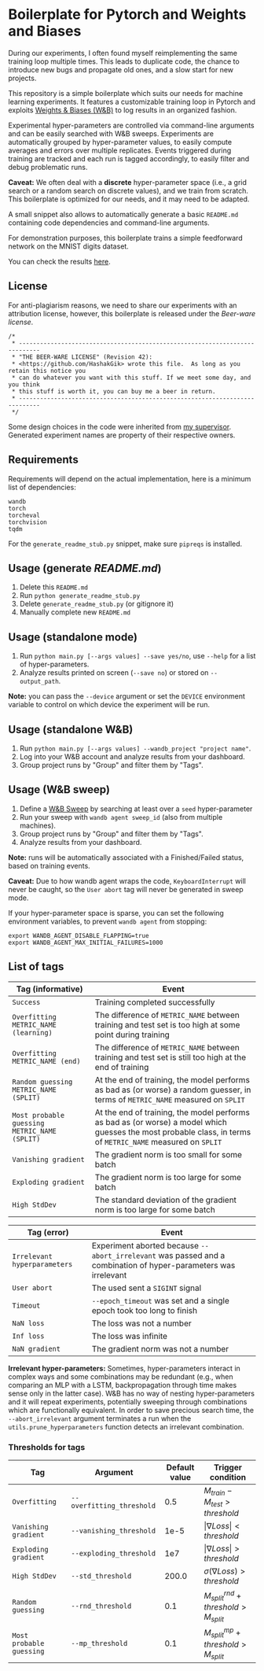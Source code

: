 
# Boilerplate for Pytorch and Weights and Biases

During our experiments, I often found myself reimplementing the same training loop multiple times.
This leads to duplicate code, the chance to introduce new bugs and propagate old ones, and a slow start for new projects.

This repository is a simple boilerplate which suits our needs for machine learning experiments.
It features a customizable training loop in Pytorch and exploits [Weights & Biases (W&B)](https://wandb.ai) to log results in an organized fashion.

Experimental hyper-parameters are controlled via command-line arguments and can be easily searched with W&B sweeps.
Experiments are automatically grouped by hyper-parameter values, to easily compute averages and errors over multiple replicates.
Events triggered during training are tracked and each run is tagged accordingly, to easily filter and debug problematic runs.

**Caveat:** We often deal with a **discrete** hyper-parameter space (i.e., a grid search or a random search on discrete values), 
and we train from scratch. This boilerplate is optimized for our needs, and it may need to be adapted.

A small snippet also allows to automatically generate a basic `README.md` containing code dependencies and command-line arguments. 

For demonstration purposes, this boilerplate trains a simple feedforward network on the MNIST digits dataset.

You can check the results [here](https://wandb.ai/l-lorello/boilerplate/workspace?nw=1zmhqvhxr0w).
## License
For anti-plagiarism reasons, we need to share our experiments with an attribution license, 
however, this boilerplate is released under the *Beer-ware license*.

```
/*
 * ----------------------------------------------------------------------------
 * "THE BEER-WARE LICENSE" (Revision 42):
 * <https://github.com/HashakGik> wrote this file.  As long as you retain this notice you
 * can do whatever you want with this stuff. If we meet some day, and you think
 * this stuff is worth it, you can buy me a beer in return.
 * ----------------------------------------------------------------------------
 */
```

Some design choices in the code were inherited from [my supervisor](https://github.com/mela64).
Generated experiment names are property of their respective owners.

## Requirements

Requirements will depend on the actual implementation, here is a minimum list of dependencies:

```
wandb
torch
torcheval
torchvision
tqdm
```

For the `generate_readme_stub.py` snippet, make sure `pipreqs` is installed.

## Usage (generate *README.md*)
1. Delete this `README.md`
2. Run `python generate_readme_stub.py`
3. Delete `generate_readme_stub.py` (or gitignore it)
4. Manually complete new `README.md`

## Usage (standalone mode)
1. Run `python main.py [--args values] --save yes/no`, use `--help` for a list of hyper-parameters.
2. Analyze results printed on screen (`--save no`) or stored on `--output_path`.

**Note:** you can pass the `--device` argument or set the `DEVICE` environment variable to control on which device the experiment will be run.

## Usage (standalone W&B)
1. Run `python main.py [--args values] --wandb_project "project name"`.
2. Log into your W&B account and analyze results from your dashboard.
3. Group project runs by "Group" and filter them by "Tags".

## Usage (W&B sweep)
1. Define a [W&B Sweep](https://docs.wandb.ai/guides/sweeps) by searching at least over a `seed` hyper-parameter
2. Run your sweep with `wandb agent sweep_id` (also from multiple machines).
3. Group project runs by "Group" and filter them by "Tags".
4. Analyze results from your dashboard.

**Note:** runs will be automatically associated with a Finished/Failed status, based on training events.

**Caveat:** Due to how wandb agent wraps the code, `KeyboardInterrupt` will never be caught, so the `User abort` tag will never be generated in sweep mode.

If your hyper-parameter space is sparse, you can set the following environment variables, to prevent `wandb agent` from stopping:
```
export WANDB_AGENT_DISABLE_FLAPPING=true
export WANDB_AGENT_MAX_INITIAL_FAILURES=1000
```
## List of tags

| Tag  (informative)                           | Event                                                                                                                                                        |
|----------------------------------------------|--------------------------------------------------------------------------------------------------------------------------------------------------------------|
| `Success`                                    | Training completed successfully                                                                                                                              |
| `Overfitting METRIC_NAME (learning)`         | The difference of `METRIC_NAME` between training and test set is too high at some point during training                                                      |
| `Overfitting METRIC_NAME (end)`              | The difference of `METRIC_NAME` between training and test set is still too high at the end of training                                                       |
| `Random guessing METRIC_NAME (SPLIT)`        | At the end of training, the model performs as bad as (or worse) a random guesser, in terms of `METRIC_NAME` measured on `SPLIT`                              |
| `Most probable guessing METRIC_NAME (SPLIT)` | At the end of training, the model performs as bad as (or worse) a model which guesses the most probable class, in terms of `METRIC_NAME` measured on `SPLIT` |
| `Vanishing gradient`                         | The gradient norm is too small for some batch                                                                                                                |
| `Exploding gradient`                         | The gradient norm is too large for some batch                                                                                                                |
| `High StdDev`                                | The standard deviation of the gradient norm is too large for some batch                                                                                      |

| Tag (error)                                  | Event                                                                                                                                                        |
|----------------------------------------------|--------------------------------------------------------------------------------------------------------------------------------------------------------------|
| `Irrelevant hyperparameters`                 | Experiment aborted because `--abort_irrelevant` was passed and a combination of hyper-parameters was irrelevant                                              |
| `User abort`                                 | The used sent a `SIGINT` signal                                                                                                                              |
| `Timeout`                                    | `--epoch_timeout` was set and a single epoch took too long to finish                                                                                         |
| `NaN loss`                                   | The loss was not a number                                                                                                                                    |
| `Inf loss`                                   | The loss was infinite                                                                                                                                        |
| `NaN gradient`                               | The gradient norm was not a number                                                                                                                           |



**Irrelevant hyper-parameters:** Sometimes, hyper-parameters interact in complex ways and some combinations may be redundant
(e.g., when comparing an MLP with a LSTM, backpropagation through time makes sense only in the latter case).
W&B has no way of nesting hyper-parameters and it will repeat experiments, potentially sweeping through combinations which
are functionally equivalent. In order to save precious search time, the `--abort_irrelevant` argument terminates a run when
the `utils.prune_hyperparameters` function detects an irrelevant combination.

### Thresholds for tags

| Tag                      | Argument                  | Default value | Trigger condition                           |
|--------------------------|---------------------------|---------------|---------------------------------------------|
| `Overfitting`            | `--overfitting_threshold` | 0.5           | $`M_{train} - M_{test} > threshold`$        |
| `Vanishing gradient`     | `--vanishing_threshold`   | 1e-5          | $`\|\nabla Loss\| < threshold`$             |
| `Exploding gradient`     | `--exploding_threshold`   | 1e7           | $`\|\nabla Loss\| > threshold`$              | 
| `High StdDev`            | `--std_threshold`         | 200.0         | $`\sigma(\nabla Loss) > threshold`$         |
| `Random guessing`        | `--rnd_threshold`         | 0.1           | $`M^{rnd}_{split} + threshold > M_{split}`$ |
| `Most probable guessing` | `--mp_threshold`          | 0.1           | $`M^{mp}_{split} + threshold > M_{split}`$  |
